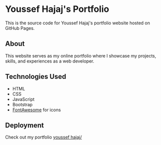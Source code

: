 # Youssef Hajaj's Portfolio

This is the source code for Youssef Hajaj's portfolio website hosted on GitHub Pages.

## About

This website serves as my online portfolio where I showcase my projects, skills, and experiences as a web developer.

## Technologies Used

- HTML
- CSS
- JavaScript
- Bootstrap
- [FontAwesome](https://fontawesome.com/) for icons


## Deployment

Check out my portfolio [youssef hajaj/](https://youssefhajaj.github.io/)
